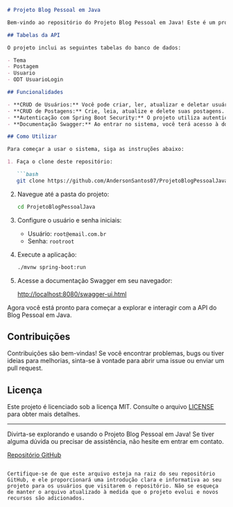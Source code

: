 

```markdown
# Projeto Blog Pessoal em Java

Bem-vindo ao repositório do Projeto Blog Pessoal em Java! Este é um projeto de API de blog construído com a linguagem Java e o framework Spring Boot. Aqui, os usuários podem criar suas postagens e interagir com o sistema de forma segura e eficiente.

## Tabelas da API

O projeto inclui as seguintes tabelas do banco de dados:

- Tema
- Postagem
- Usuario
- ODT UsuarioLogin

## Funcionalidades

- **CRUD de Usuários:** Você pode criar, ler, atualizar e deletar usuários.
- **CRUD de Postagens:** Crie, leia, atualize e delete suas postagens.
- **Autenticação com Spring Boot Security:** O projeto utiliza autenticação básica de segurança com token JWT para proteger suas rotas.
- **Documentação Swagger:** Ao entrar no sistema, você terá acesso à documentação Swagger para explorar as APIs disponíveis.

## Como Utilizar

Para começar a usar o sistema, siga as instruções abaixo:

1. Faça o clone deste repositório:

   ```bash
   git clone https://github.com/AndersonSantos07/ProjetoBlogPessoalJava.git
   ```

2. Navegue até a pasta do projeto:

   ```bash
   cd ProjetoBlogPessoalJava
   ```

3. Configure o usuário e senha iniciais:
   
   - Usuário: `root@email.com.br`
   - Senha: `rootroot`

4. Execute a aplicação:

   ```bash
   ./mvnw spring-boot:run
   ```

5. Acesse a documentação Swagger em seu navegador:

   [http://localhost:8080/swagger-ui.html](http://localhost:8080/swagger-ui.html)

Agora você está pronto para começar a explorar e interagir com a API do Blog Pessoal em Java.

## Contribuições

Contribuições são bem-vindas! Se você encontrar problemas, bugs ou tiver ideias para melhorias, sinta-se à vontade para abrir uma issue ou enviar um pull request.

## Licença

Este projeto é licenciado sob a licença MIT. Consulte o arquivo [LICENSE](LICENSE) para obter mais detalhes.

---

Divirta-se explorando e usando o Projeto Blog Pessoal em Java! Se tiver alguma dúvida ou precisar de assistência, não hesite em entrar em contato.

[Repositório GitHub](https://github.com/AndersonSantos07/ProjetoBlogPessoalJava)
```

Certifique-se de que este arquivo esteja na raiz do seu repositório GitHub, e ele proporcionará uma introdução clara e informativa ao seu projeto para os usuários que visitarem o repositório. Não se esqueça de manter o arquivo atualizado à medida que o projeto evolui e novos recursos são adicionados.
